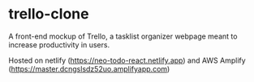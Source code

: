 # trello-clone
A front-end mockup of Trello, a tasklist organizer webpage meant to increase productivity in users.

Hosted on netlify (https://neo-todo-react.netlify.app) and AWS Amplify (https://master.dcngslsdz52uo.amplifyapp.com)
